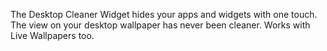 The Desktop Cleaner Widget hides your apps and widgets with one touch. The view on your desktop wallpaper has never been cleaner. Works with Live Wallpapers too.